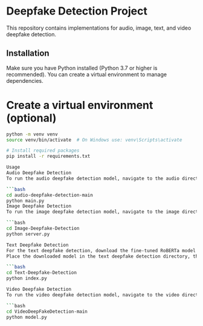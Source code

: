 # Deepfake Detection Project

This repository contains implementations for audio, image, text, and video deepfake detection.

## Installation

Make sure you have Python installed (Python 3.7 or higher is recommended). You can create a virtual environment to manage dependencies.

# Create a virtual environment (optional)

```bash
python -m venv venv
source venv/bin/activate  # On Windows use: venv\Scripts\activate

# Install required packages
pip install -r requirements.txt

Usage
Audio Deepfake Detection
To run the audio deepfake detection model, navigate to the audio directory and execute the main script:

```bash
cd audio-deepfake-detection-main
python main.py
Image Deepfake Detection
To run the image deepfake detection model, navigate to the image directory and execute the server script:

```bash
cd Image-Deepfake-Detection
python server.py

Text Deepfake Detection
For the text deepfake detection, download the fine-tuned RoBERTa model from the following link: https://drive.google.com/file/d/16Be7V62ew3PVf5pbxNOr_uLB1CTGpYg-/view?usp=sharing
Place the downloaded model in the text deepfake detection directory, then run:

```bash
cd Text-Deepfake-Detection
python index.py

Video Deepfake Detection
To run the video deepfake detection model, navigate to the video directory and execute the model script:

```bash
cd VideoDeepFakeDetection-main
python model.py
